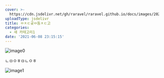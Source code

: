 ```yaml
---
cover: >-
  https://cdn.jsdelivr.net/gh/raravel/raravel.github.io/docs/images/20210608231515/image0.png
uploadType: jsdelivr
title: ㅁㅈㄷ곶ㅁ돔ㅈㄷ고
categories:
  - 새 카테고리1
date: '2021-06-08 23:15:15'
---
```

![image0](https://cdn.jsdelivr.net/gh/raravel/raravel.github.io/docs/images/20210608231515/image0.png)


ㄴㅁㅇㅎㅁㄴㅇㅎ

![image1](https://cdn.jsdelivr.net/gh/raravel/raravel.github.io/docs/images/20210608231515/image1.png)